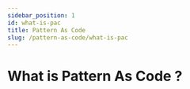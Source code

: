 ```yaml
---
sidebar_position: 1
id: what-is-pac
title: Pattern As Code
slug: /pattern-as-code/what-is-pac
---
```

# What is Pattern As Code ?
 